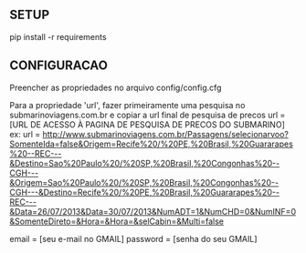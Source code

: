 ## SETUP ##

pip install -r requirements


## CONFIGURACAO ##

Preencher as propriedades no arquivo config/config.cfg

Para a propriedade 'url', fazer primeiramente uma pesquisa no submarinoviagens.com.br e copiar a url final de pesquisa de precos
url = [URL DE ACESSO À PAGINA DE PESQUISA DE PRECOS DO SUBMARINO]
ex: 
url = http://www.submarinoviagens.com.br/Passagens/selecionarvoo?SomenteIda=false&Origem=Recife%20/%20PE,%20Brasil,%20Guararapes%20--REC---&Destino=Sao%20Paulo%20/%20SP,%20Brasil,%20Congonhas%20--CGH---&Origem=Sao%20Paulo%20/%20SP,%20Brasil,%20Congonhas%20--CGH---&Destino=Recife%20/%20PE,%20Brasil,%20Guararapes%20--REC---&Data=26/07/2013&Data=30/07/2013&NumADT=1&NumCHD=0&NumINF=0&SomenteDireto=&Hora=&Hora=&selCabin=&Multi=false

email = [seu e-mail no GMAIL]
password = [senha do seu GMAIL]